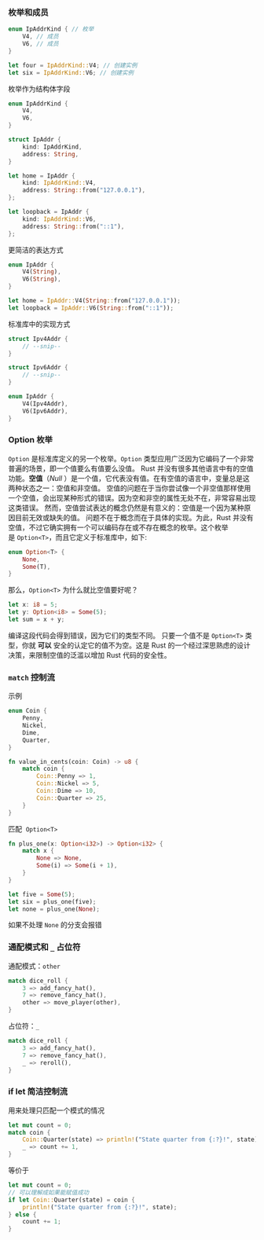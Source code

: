 ### 枚举和成员

```rust
enum IpAddrKind { // 枚举
    V4, // 成员
    V6, // 成员
}

let four = IpAddrKind::V4; // 创建实例
let six = IpAddrKind::V6; // 创建实例
```

枚举作为结构体字段

```rust
enum IpAddrKind {
    V4,
    V6,
}

struct IpAddr {
    kind: IpAddrKind,
    address: String,
}

let home = IpAddr {
    kind: IpAddrKind::V4,
    address: String::from("127.0.0.1"),
};

let loopback = IpAddr {
    kind: IpAddrKind::V6,
    address: String::from("::1"),
};
```

更简洁的表达方式

```rust
enum IpAddr {
    V4(String),
    V6(String),
}

let home = IpAddr::V4(String::from("127.0.0.1"));
let loopback = IpAddr::V6(String::from("::1"));
```

标准库中的实现方式

```rust
struct Ipv4Addr {
    // --snip--
}

struct Ipv6Addr {
    // --snip--
}

enum IpAddr {
    V4(Ipv4Addr),
    V6(Ipv6Addr),
}
```

### Option 枚举

`Option` 是标准库定义的另一个枚举。`Option` 类型应用广泛因为它编码了一个非常普遍的场景，即一个值要么有值要么没值。
Rust 并没有很多其他语言中有的空值功能。**空值**（_Null_ ）是一个值，它代表没有值。在有空值的语言中，变量总是这两种状态之一：空值和非空值。
空值的问题在于当你尝试像一个非空值那样使用一个空值，会出现某种形式的错误。因为空和非空的属性无处不在，非常容易出现这类错误。
然而，空值尝试表达的概念仍然是有意义的：空值是一个因为某种原因目前无效或缺失的值。
问题不在于概念而在于具体的实现。为此，Rust 并没有空值，不过它确实拥有一个可以编码存在或不存在概念的枚举。这个枚举是 `Option<T>`，而且它定义于标准库中，如下:

```rust
enum Option<T> {
    None,
    Some(T),
}
```

那么，`Option<T>` 为什么就比空值要好呢？

```rust
let x: i8 = 5;
let y: Option<i8> = Some(5);
let sum = x + y;
```

编译这段代码会得到错误，因为它们的类型不同。
只要一个值不是 `Option<T>` 类型，你就 **可以** 安全的认定它的值不为空。这是 Rust 的一个经过深思熟虑的设计决策，来限制空值的泛滥以增加 Rust 代码的安全性。

### `match` 控制流

示例

```rust
enum Coin {
    Penny,
    Nickel,
    Dime,
    Quarter,
}

fn value_in_cents(coin: Coin) -> u8 {
    match coin {
        Coin::Penny => 1,
        Coin::Nickel => 5,
        Coin::Dime => 10,
        Coin::Quarter => 25,
    }
}
```

匹配  `Option<T>`

```rust
fn plus_one(x: Option<i32>) -> Option<i32> {
    match x {
        None => None,
        Some(i) => Some(i + 1),
    }
}

let five = Some(5);
let six = plus_one(five);
let none = plus_one(None);
```

如果不处理 `None` 的分支会报错

### 通配模式和 `_` 占位符

通配模式：`other`

```rust
match dice_roll {
    3 => add_fancy_hat(),
    7 => remove_fancy_hat(),
    other => move_player(other),
}
```

占位符：`_`

```rust
match dice_roll {
    3 => add_fancy_hat(),
    7 => remove_fancy_hat(),
    _ => reroll(),
}
```

### if let 简洁控制流

用来处理只匹配一个模式的情况

```rust
let mut count = 0;
match coin {
    Coin::Quarter(state) => println!("State quarter from {:?}!", state),
    _ => count += 1,
}
```

等价于

```rust
let mut count = 0;
// 可以理解成如果能赋值成功
if let Coin::Quarter(state) = coin {
    println!("State quarter from {:?}!", state);
} else {
    count += 1;
}
```